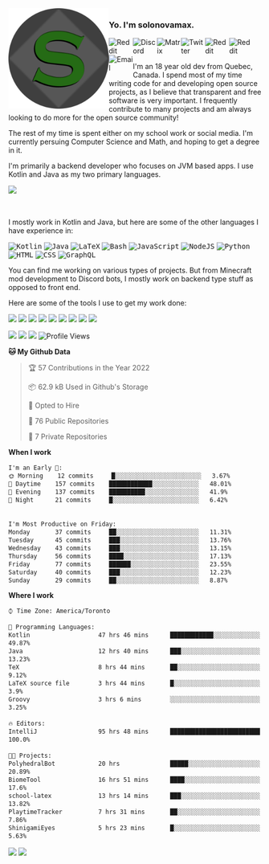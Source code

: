 <img align="left" alt="Avatar" width="200px" src="https://raw.githubusercontent.com/solonovamax/solonovamax/main/solonovamax-circle.png" />

### Yo. I'm solonovamax.

<a href="https://gitlab.com/solonovamax">
    <img align="left" alt="Reddit" width="48px" src="https://img.icons8.com/color/2x/gitlab.png">
</a>

<a href="https://discord.solonovamax.gay">
    <img align="left" alt="Discord" width="48px" src="https://img.icons8.com/color/2x/discord-logo.png">
</a>

<a href="https://matrix.to/#/@solonovamax:matrix.org">
    <img align="left" alt="Matrix" width="48px" src="https://img.icons8.com/material/2x/matrix-logo.png">
</a>

<a href="https://twitter.com/solonovamax">
    <img align="left" alt="Twitter" width="48px" src="https://img.icons8.com/color/2x/twitter.png">
</a>

<!-- <a href="https://twitch.tv/solonovamax">
    <img align="left" alt="Twitch" width="48px" src="https://img.icons8.com/color/2x/twitch.png">
</a> -->

<a href="https://reddit.com/u/solonovamax">
    <img align="left" alt="Reddit" width="48px" src="https://img.icons8.com/color/2x/reddit.png">
</a>

<a href="https://www.youtube.com/channel/UCTxCeyGu41WfEBT8mXpjHMA">
    <img align="left" alt="Reddit" width="48px" src="https://img.icons8.com/color/2x/youtube.png">
</a>

<a href="mailto:solonovamax@12oclockpoint.com">
    <img align="left" alt="Email" width="48px" src="https://img.icons8.com/fluency/2x/mail.png">
</a>

<!-- <a href="https://open.spotify.com/user/solonovamax">
    <img align="left" alt="Spotify" width="48px" src="https://img.icons8.com/color/2x/spotify.png">
</a> -->

<br/>
<br/>

I'm an 18 year old dev from Quebec, Canada.
I spend most of my time writing code for and developing open source projects, as I believe that transparent and free software is very important.
I frequently contribute to many projects and am always looking to do more for the open source community!

The rest of my time is spent either on my school work or social media. I'm currently persuing Computer Science and Math, and hoping to get a degree in it.

I'm primarily a backend developer who focuses on JVM based apps. I use Kotlin and Java as my two primary languages.


<a href="https://github.com/ryo-ma/github-profile-trophy"><img src="https://github-profile-trophy.vercel.app/?username=pierreschwang&margin-w=15&row=1"/></a> 

<br/>

I mostly work in Kotlin and Java, but here are some of the other languages I have experience in:

<kbd><img height="32" alt="Kotlin" src="https://img.icons8.com/color/1x/kotlin.png"></kbd>
<kbd><img height="32" alt="Java" src="https://img.icons8.com/color/1x/java-coffee-cup-logo.png"></kbd>
<kbd><img height="32" alt="LaTeX" src="https://img.icons8.com/color/1x/latex.png"></kbd>
<kbd><img height="32" alt="Bash" src="https://img.icons8.com/color/1x/console.png"></kbd>
<kbd><img height="32" alt="JavaScript" src="https://img.icons8.com/color/1x/javascript.png"></kbd>
<kbd><img height="32" alt="NodeJS" src="https://img.icons8.com/color/1x/nodejs.png"></kbd>
<kbd><img height="32" alt="Python" src="https://img.icons8.com/color/1x/python.png"></kbd>
<kbd><img height="32" alt="HTML" src="https://img.icons8.com/color/1x/html-5.png"></kbd>
<kbd><img height="32" alt="CSS" src="https://img.icons8.com/color/1x/css3.png"></kbd>
<kbd><img height="32" alt="GraphQL" src="https://img.icons8.com/color/1x/graphql.png"></kbd>

You can find me working on various types of projects.
But from Minecraft mod development to Discord bots, I mostly work on backend type stuff as opposed to front end.

Here are some of the tools I use to get my work done:

<kbd><img height="32" src="https://img.icons8.com/color/2x/intellij-idea.png"></kbd>
<kbd><img height="32" src="https://img.icons8.com/color/2x/linux.png"></kbd>
<kbd><img height="32" src="https://img.icons8.com/fluent/2x/console.png"></kbd>
<kbd><img height="32" src="https://img.icons8.com/color/2x/open-source.png"></kbd>
<kbd><img height="32" src="https://img.icons8.com/color/2x/git.png"></kbd>
<kbd><img height="32" src="https://img.icons8.com/color/2x/docker.png"></kbd>
<kbd><img height="32" src="https://img.icons8.com/color/2x/mongodb.png"></kbd>
<kbd><img height="32" src="https://img.icons8.com/color/2x/nginx.png"></kbd>
<kbd><img height="32" src="https://img.icons8.com/metro/2x/mysql.png"></kbd>

![](https://img.shields.io/badge/OS-Arch%20Linux-informational?style=flat&logo=Arch%20Linux&logoColor=white&color=007ec6)
![](https://img.shields.io/badge/Editor-IntelliJ%20Idea-informational?style=flat&logo=IntelliJ%20Idea&logoColor=white&color=007ec6)
![](https://img.shields.io/badge/Main%20Languages-Java%20%26%20Kotlin-informational?style=flat&logo=Java&logoColor=white&color=007ec6)
![Profile Views](https://komarev.com/ghpvc/?username=solonovamax&color=blue&style=flat)


<!--START_SECTION:waka-->
**🐱 My Github Data** 

> 🏆 57 Contributions in the Year 2022
 > 
> 📦 62.9 kB Used in Github's Storage 
 > 
> 💼 Opted to Hire
 > 
> 📜 76 Public Repositories 
 > 
> 🔑 7 Private Repositories  
 > 
**When I work** 

```text
I'm an Early 🐤: 
🌞 Morning    12 commits     █░░░░░░░░░░░░░░░░░░░░░░░░   3.67% 
🌆 Daytime    157 commits    ████████████░░░░░░░░░░░░░   48.01% 
🌃 Evening    137 commits    ██████████░░░░░░░░░░░░░░░   41.9% 
🌙 Night      21 commits     █░░░░░░░░░░░░░░░░░░░░░░░░   6.42%


I'm Most Productive on Friday: 
Monday       37 commits     ██░░░░░░░░░░░░░░░░░░░░░░░   11.31% 
Tuesday      45 commits     ███░░░░░░░░░░░░░░░░░░░░░░   13.76% 
Wednesday    43 commits     ███░░░░░░░░░░░░░░░░░░░░░░   13.15% 
Thursday     56 commits     ████░░░░░░░░░░░░░░░░░░░░░   17.13% 
Friday       77 commits     ██████░░░░░░░░░░░░░░░░░░░   23.55% 
Saturday     40 commits     ███░░░░░░░░░░░░░░░░░░░░░░   12.23% 
Sunday       29 commits     ██░░░░░░░░░░░░░░░░░░░░░░░   8.87%

```


**Where I work** 

```text
⌚︎ Time Zone: America/Toronto

💬 Programming Languages: 
Kotlin                   47 hrs 46 mins      ████████████░░░░░░░░░░░░░   49.87% 
Java                     12 hrs 40 mins      ███░░░░░░░░░░░░░░░░░░░░░░   13.23% 
TeX                      8 hrs 44 mins       ██░░░░░░░░░░░░░░░░░░░░░░░   9.12% 
LaTeX source file        3 hrs 44 mins       █░░░░░░░░░░░░░░░░░░░░░░░░   3.9% 
Groovy                   3 hrs 6 mins        ░░░░░░░░░░░░░░░░░░░░░░░░░   3.25%

🔥 Editors: 
IntelliJ                 95 hrs 48 mins      █████████████████████████   100.0%

🐱‍💻 Projects: 
PolyhedralBot            20 hrs              █████░░░░░░░░░░░░░░░░░░░░   20.89% 
BiomeTool                16 hrs 51 mins      ████░░░░░░░░░░░░░░░░░░░░░   17.6% 
school-latex             13 hrs 14 mins      ███░░░░░░░░░░░░░░░░░░░░░░   13.82% 
PlaytimeTracker          7 hrs 31 mins       ██░░░░░░░░░░░░░░░░░░░░░░░   7.86% 
ShinigamiEyes            5 hrs 23 mins       █░░░░░░░░░░░░░░░░░░░░░░░░   5.63%

```


<!--END_SECTION:waka-->

<div style="white-space:nowrap;width:100%;position: relative;display: inline-block">
<img align="center" src="https://github-readme-stats.vercel.app/api?username=solonovamax&custom_title=solonovamax%27s%20Github%20Stats&langs_count=5&include_all_commits=true&count_private=true&show_icons=true&theme=github_dark"/>
<img align="center" src="https://github-readme-stats.vercel.app/api/wakatime?username=solonovamax&custom_title=solonovamax%27s%20Primary%20Languages&langs_count=10&show_icons=true&theme=github_dark"/>
</div>

